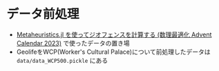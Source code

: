 # データ前処理

- [Metaheuristics.jl を使ってジオフェンスを計算する (数理最適化 Advent Calendar 2023)](https://zenn.dev/takilog/articles/36f5a9a61cc9ae) で使ったデータの置き場
- GeolifeをWCP(Worker's Cultural Palace)について前処理したデータは `data/data_WCP500.pickle` にある